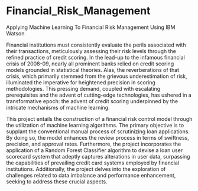 # Financial_Risk_Management
Applying Machine Learning To Financial Risk Management Using IBM Watson

  Financial institutions must consistently evaluate the perils associated with their transactions, meticulously assessing their risk levels through the refined practice of credit scoring. In the lead-up to the infamous financial crisis of 2008-09, nearly all prominent banks relied on credit scoring models grounded in statistical theories. Alas, the reverberations of that crisis, which primarily stemmed from the grievous underestimation of risk, illuminated the imperative for heightened precision in scoring methodologies. This pressing demand, coupled with escalating prerequisites and the advent of cutting-edge technologies, has ushered in a transformative epoch: the advent of credit scoring underpinned by the intricate mechanisms of machine learning.

  This project entails the construction of a financial risk control model through the utilization of machine learning algorithms. The primary objective is to supplant the conventional manual process of scrutinizing loan applications. By doing so, the model enhances the review process in terms of swiftness, precision, and approval rates. Furthermore, the project incorporates the application of a Random Forest Classifier algorithm to devise a loan user scorecard system that adeptly captures alterations in user data, surpassing the capabilities of prevailing credit card systems employed by financial institutions. Additionally, the project delves into the exploration of challenges related to data imbalance and performance enhancement, seeking to address these crucial aspects.
